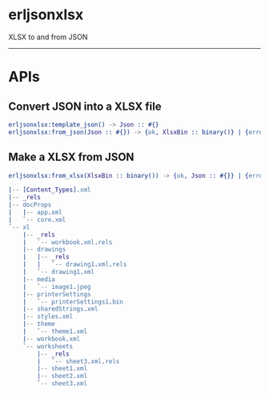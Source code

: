 # erljsonxlsx
XLSX to and from JSON

<hr>

# APIs

## Convert JSON into a XLSX file
```erlang
erljsonxlsx:template_json() -> Json :: #{}
erljsonxlsx:from_json(Json :: #{}) -> {ok, XlsxBin :: binary()} | {error, term()}
```

## Make a XLSX from JSON
```erlang
erljsonxlsx:from_xlsx(XlsxBin :: binary()) -> {ok, Json :: #{}} | {error, term()}
```

```erlang
|-- [Content_Types].xml
|-- _rels
|-- docProps
|   |-- app.xml
|   `-- core.xml
`-- xl
    |-- _rels
    |   `-- workbook.xml.rels
    |-- drawings
    |   |-- _rels
    |   |   `-- drawing1.xml.rels
    |   `-- drawing1.xml
    |-- media
    |   `-- image1.jpeg
    |-- printerSettings
    |   `-- printerSettings1.bin
    |-- sharedStrings.xml
    |-- styles.xml
    |-- theme
    |   `-- theme1.xml
    |-- workbook.xml
    `-- worksheets
        |-- _rels
        |   `-- sheet3.xml.rels
        |-- sheet1.xml
        |-- sheet2.xml
        `-- sheet3.xml
```
